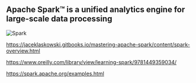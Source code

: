 ## Apache Spark™ is a unified analytics engine for large-scale data processing

![Spark](https://spark.apache.org/images/spark-logo-trademark.png)


https://jaceklaskowski.gitbooks.io/mastering-apache-spark/content/spark-overview.html

https://www.oreilly.com/library/view/learning-spark/9781449359034/

https://spark.apache.org/examples.html


